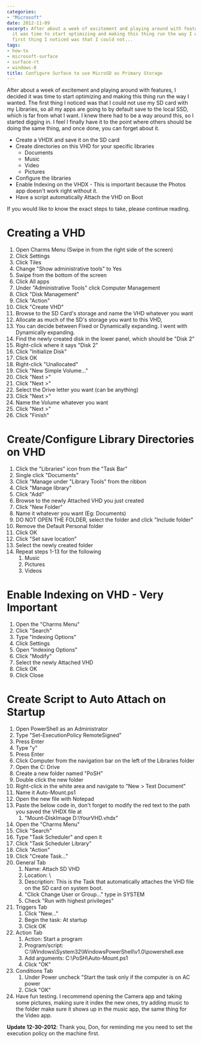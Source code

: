 ```yaml
---
categories:
- "Microsoft"
date: 2012-11-09
excerpt: After about a week of excitement and playing around with features, I decided
  it was time to start optimizing and making this thing run the way I wanted. The
  first thing I noticed was that I could not...
tags:
- how-to
- microsoft-surface
- surface-rt
- windows-8
title: Configure Surface to use MicroSD as Primary Storage
---
```


After about a week of excitement and playing around with features, I decided it was time to start optimizing and making this thing run the way I wanted. The first thing I noticed was that I could not use my SD card with my Libraries, so all my apps are going to by default save to the local SSD, which is far from what I want. I knew there had to be a way around this, so I started digging in. I feel I finally have it to the point where others should be doing the same thing, and once done, you can forget about it.

- Create a VHDX and save it on the SD card
- Create directories on this VHD for your specific libraries
    - Documents
    - Music
    - Video
    - Pictures
- Configure the libraries
- Enable Indexing on the VHDX - This is important because the Photos app doesn't work right without it.
- Have a script automatically Attach the VHD on Boot

If you would like to know the exact steps to take, please continue reading.

# Creating a VHD

1. Open Charms Menu (Swipe in from the right side of the screen)
2. Click Settings
3. Click Tiles
4. Change "Show administrative tools" to Yes
5. Swipe from the bottom of the screen
6. Click All apps
7. Under "Administrative Tools" click Computer Management
8. Click "Disk Management"
9. Click "Action"
10. Click "Create VHD"
11. Browse to the SD Card's storage and name the VHD whatever you want
12. Allocate as much of the SD's storage you want to this VHD,
13. You can decide between Fixed or Dynamically expanding. I went with Dynamically expanding.
14. Find the newly created disk in the lower panel, which should be "Disk 2"
15. Right-click where it says "Disk 2"
16. Click "Initialize Disk"
17. Click OK
18. Right-click "Unallocated"
19. Click "New Simple Volume..."
20. Click "Next >"
21. Click "Next >"
22. Select the Drive letter you want (can be anything)
23. Click "Next >"
24. Name the Volume whatever you want
25. Click "Next >"
26. Click "Finish"

# Create/Configure Library Directories on VHD

1. Click the "Libraries" icon from the "Task Bar"
2. Single click "Documents"
3. Click "Manage under "Library Tools" from the ribbon
4. Click "Manage library"
5. Click "Add"
6. Browse to the newly Attached VHD you just created
7. Click "New Folder"
8. Name it whatever you want (Eg: Documents)
9. DO NOT OPEN THE FOLDER, select the folder and click "Include folder"
10. Remove the Default Personal folder
11. Click OK
12. Click "Set save location"
13. Select the newly created folder
14. Repeat steps 1-13 for the following
    1. Music
    2. Pictures
    3. Videos

# Enable Indexing on VHD - Very Important

1. Open the "Charms Menu"
2. Click "Search"
3. Type "Indexing Options"
4. Click Settings
5. Open "Indexing Options"
6. Click "Modify"
7. Select the newly Attached VHD
8. Click OK
9. Click Close

# Create Script to Auto Attach on Startup

1. Open PowerShell as an Administrator
2. Type "Set-ExecutionPolicy RemoteSigned"
3. Press Enter
4. Type "y"
5. Press Enter
6. Click Computer from the navigation bar on the left of the Libraries folder
7. Open the C: Drive
8. Create a new folder named "PoSH"
9. Double click the new folder
10. Right-click in the white area and navigate to "New > Text Document"
11. Name it Auto-Mount.ps1
12. Open the new file with Notepad
13. Paste the below code in, don't forget to modify the red text to the path you saved the VHDX file at
    1. "Mount-DiskImage D:\\YourVHD.vhdx"
14. Open the "Charms Menu"
15. Click "Search"
16. Type "Task Scheduler" and open it
17. Click "Task Scheduler Library"
18. Click "Action"
19. Click "Create Task..."
20. General Tab
    1. Name: Attach SD VHD
    2. Location: \\
    3. Description: This is the Task that automatically attaches the VHD file on the SD card on system boot.
    4. "Click Change User or Group..." type in SYSTEM
    5. Check "Run with highest privileges"
21. Triggers Tab
    1. Click "New..."
    2. Begin the task: At startup
    3. Click OK
22. Action Tab
    1. Action: Start a program
    2. Program/script: C:\\Windows\\System32\\WindowsPowerShell\\v1.0\\powershell.exe
    3. Add arguments: C:\\PoSH\\Auto-Mount.ps1
    4. Click "OK"
23. Conditions Tab
    1. Under Power uncheck "Start the task only if the computer is on AC power
    2. Click "OK"
24. Have fun testing. I recommend opening the Camera app and taking some pictures, making sure it index the new ones, try adding music to the folder make sure it shows up in the music app, the same thing for the Video app.

**Update 12-30-2012**: Thank you, Don, for reminding me you need to set the execution policy on the machine first.
